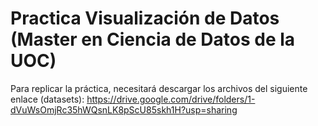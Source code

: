 # Practica Visualización de Datos (Master en Ciencia de Datos de la UOC)

Para replicar la práctica, necesitará descargar los archivos del siguiente enlace (datasets): https://drive.google.com/drive/folders/1-dVuWsOmjRc35hWQsnLK8pScU85skh1H?usp=sharing
